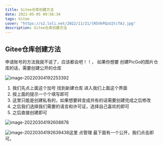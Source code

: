 ```yaml
---
title: Gitee仓库创建方法
date: 2022-05-05 09:56:34
tags: Gitee
cover: "https://s2.loli.net/2022/11/21/lR5VkPQzU2tcTAJ.jpg"
description: Gitee仓库创建方法
---
```




## Gitee仓库创建方法

申请账号的方法我就不说了，应该都会吧！！， 如果你想要 创建PicGo的图片仓库的话，需要创建公开的仓库

![image-20220304192253392](https://s2.loli.net/2022/11/04/a2YQuh4SD6lXNU9.png)

1. 我们先点上面这个加号 找到新建仓库 进入我们上面这个界面
2. 按上面的提示一个个填写即可
3. 这里只能是创建私有的，如果想要转变成共有的话需要创建完成之后修改
4. 之后我们选择我们需要的语言和许可证，选择自己喜欢的即可
5. 之后直接创建即可

![image-20220304192608878](https://s2.loli.net/2022/11/04/NhLcb2x5l8frtm4.png)

![image-20220304192639438](https://s2.loli.net/2022/11/04/9ZPHB8ibNse3rtx.png)这里 点管理 最下面有一个公开，我们点击即可。



